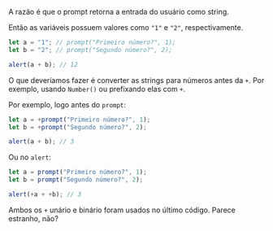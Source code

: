 A razão é que o prompt retorna a entrada do usuário como string.

Então as variáveis possuem valores como `"1"` e `"2"`, respectivamente.

```js run
let a = "1"; // prompt("Primeiro número?", 1);
let b = "2"; // prompt("Segundo número?", 2);

alert(a + b); // 12
```

O que deveríamos fazer é converter as strings para números antes da `+`. Por exemplo, usando `Number()` ou prefixando elas com `+`.

Por exemplo, logo antes do `prompt`:

```js run
let a = +prompt("Primeiro número?", 1);
let b = +prompt("Segundo número?", 2);

alert(a + b); // 3
```

Ou no `alert`:

```js run
let a = prompt("Primeiro número?", 1);
let b = prompt("Segundo número?", 2);

alert(+a + +b); // 3
```

Ambos os `+` unário e binário foram usados no último código. Parece estranho, não?
